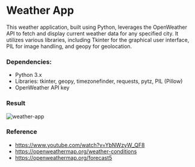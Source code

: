 # Weather App
This weather application, built using Python, leverages the OpenWeather API to fetch and display current weather data for any specified city. It utilizes various libraries, including Tkinter for the graphical user interface, PIL for image handling, and geopy for geolocation.

### Dependencies:
- Python 3.x
- Libraries: tkinter, geopy, timezonefinder, requests, pytz, PIL (Pillow)
- OpenWeather API key

### Result
![weather-app](https://github.com/karlyndiary/Weather-API-App/assets/116041695/6c308032-7a60-4e3b-8284-e7de554d9152)

### Reference 
- https://www.youtube.com/watch?v=YbNWzyW_QF8
-  https://openweathermap.org/weather-conditions
-  https://openweathermap.org/forecast5
